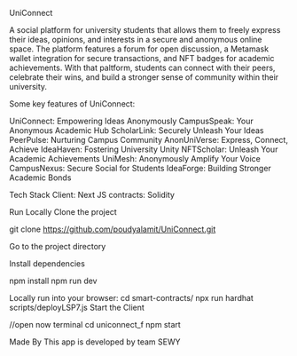 UniConnect

A social platform for university students that allows them to freely express their ideas, opinions, and interests in a secure and anonymous online space. The platform features a forum for open discussion, a Metamask wallet integration for secure transactions, and NFT badges for academic achievements. With that paltform, students can connect with their peers, celebrate their wins, and build a stronger sense of community within their university.

Some key features of UniConnect:

UniConnect: Empowering Ideas Anonymously
CampusSpeak: Your Anonymous Academic Hub
ScholarLink: Securely Unleash Your Ideas
PeerPulse: Nurturing Campus Community
AnonUniVerse: Express, Connect, Achieve
IdeaHaven: Fostering University Unity
NFTScholar: Unleash Your Academic Achievements
UniMesh: Anonymously Amplify Your Voice
CampusNexus: Secure Social for Students
IdeaForge: Building Stronger Academic Bonds

Tech Stack
Client: Next JS
contracts: Solidity

Run Locally
Clone the project

git clone https://github.com/poudyalamit/UniConnect.git

Go to the project directory

Install dependencies

  npm install
  npm run dev

Locally run into your browser:
  cd smart-contracts/
  npx run hardhat scripts/deployLSP7.js
Start the Client

  //open now terminal
  cd uniconnect_f
  npm start
 
  Made By
  This app is developed by team SEWY

